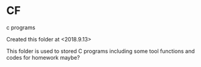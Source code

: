 # CF

c programs

Created this folder at <2018.9.13> 

This folder is used to stored C programs including some tool functions and codes for homework maybe?
